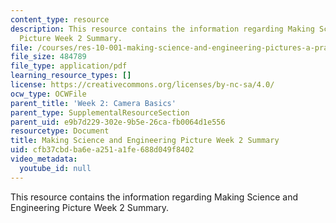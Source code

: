 ```yaml
---
content_type: resource
description: This resource contains the information regarding Making Science and Engineering
  Picture Week 2 Summary.
file: /courses/res-10-001-making-science-and-engineering-pictures-a-practical-guide-to-presenting-your-work-spring-2016/cfb37cbdba6ea251a1fe688d049f8402_MITRES_10_001S16_Sum_Wk2.pdf
file_size: 484789
file_type: application/pdf
learning_resource_types: []
license: https://creativecommons.org/licenses/by-nc-sa/4.0/
ocw_type: OCWFile
parent_title: 'Week 2: Camera Basics'
parent_type: SupplementalResourceSection
parent_uid: e9b7d229-302e-9b5e-26ca-fb0064d1e556
resourcetype: Document
title: Making Science and Engineering Picture Week 2 Summary
uid: cfb37cbd-ba6e-a251-a1fe-688d049f8402
video_metadata:
  youtube_id: null
---
```

This resource contains the information regarding Making Science and Engineering Picture Week 2 Summary.